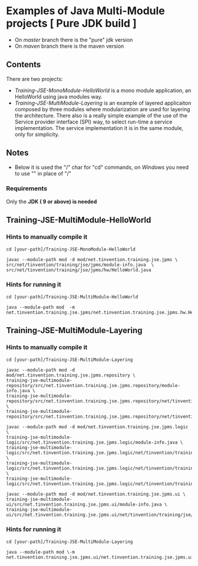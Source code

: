 
# Examples of Java Multi-Module projects [ Pure JDK build ] 

* On *master* branch there is the "pure" jdk version  
* On *maven* branch there is the maven version

## Contents
There are two projects:
* *Training-JSE-MonoModule-HelloWorld* is a mono module application, an HelloWorld using java modules way.
* *Training-JSE-MultiModule-Layering* is an example of layered applicaiton composed by three modules where modularization are used for layering the architecture. There also is a really simple example of the use of the Service provider interface (SPI) way, to select run-time a service implementation. The service implementation it is in the same module, only for simplicity.

## Notes
* Below it is used the "/" char for "cd" commands, on *Windows* you need to use "\" in place of "/"

### Requirements

Only the __JDK ( 9 or above)  is needed__

## Training-JSE-MultiModule-HelloWorld

### Hints to manually compile it

```
cd [your-path]/Training-JSE-MonoModule-HelloWorld 

javac --module-path mod -d mod/net.tinvention.training.jse.jpms \
src/net/tinvention/training/jse/jpms/module-info.java  \
src/net/tinvention/training/jse/jpms/hw/HelloWorld.java 

```
### Hints for running it

```
cd [your-path]/Training-JSE-MultiModule-HelloWorld 

java --module-path mod  -m net.tinvention.training.jse.jpms/net.tinvention.training.jse.jpms.hw.HelloWorld

```

## Training-JSE-MultiModule-Layering

### Hints to manually compile it

```
cd [your-path]/Training-JSE-MultiModule-Layering 

javac --module-path mod -d mod/net.tinvention.training.jse.jpms.repository \
training-jse-multimodule-repository/src/net.tinvention.training.jse.jpms.repository/module-info.java \
training-jse-multimodule-repository/src/net.tinvention.training.jse.jpms.repository/net/tinvention/training/jse/jpms/repository/model/Message.java \
training-jse-multimodule-repository/src/net.tinvention.training.jse.jpms.repository/net/tinvention/training/jse/jpms/repository/mem/MessageStore.java

javac --module-path mod -d mod/net.tinvention.training.jse.jpms.logic \
training-jse-multimodule-logic/src/net.tinvention.training.jse.jpms.logic/module-info.java \
training-jse-multimodule-logic/src/net.tinvention.training.jse.jpms.logic/net/tinvention/training/jse/jpms/logic/MessageLogic.java \
training-jse-multimodule-logic/src/net.tinvention.training.jse.jpms.logic/net/tinvention/training/jse/jpms/logic/trivial/MessageLogicImpl.java \
training-jse-multimodule-logic/src/net.tinvention.training.jse.jpms.logic/net/tinvention/training/jse/jpms/logic/model/MessageModel.java 

javac --module-path mod -d mod/net.tinvention.training.jse.jpms.ui \
training-jse-multimodule-ui/src/net.tinvention.training.jse.jpms.ui/module-info.java \
training-jse-multimodule-ui/src/net.tinvention.training.jse.jpms.ui/net/tinvention/training/jse/jpms/ui/console/MainMessageUiComponent.java 

```

### Hints for running it

```
cd [your-path]/Training-JSE-MultiModule-Layering 

java --module-path mod \-m net.tinvention.training.jse.jpms.ui/net.tinvention.training.jse.jpms.ui.console.MainMessageUiComponent

```


